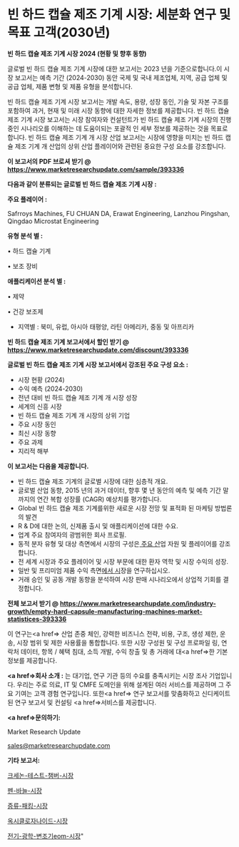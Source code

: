 # 빈 하드 캡슐 제조 기계 시장: 세분화 연구 및 목표 고객(2030년)

<strong>빈 하드 캡슐 제조 기계 시장 2024 (현황 및 향후 동향)</strong>

글로벌 빈 하드 캡슐 제조 기계 시장에 대한 보고서는 2023 년을 기준으로합니다.이 시장 보고서는 예측 기간 (2024-2030) 동안 국제 및 국내 제조업체, 지역, 공급 업체 및 공급 업체, 제품 변형 및 제품 유형을 분석합니다.

빈 하드 캡슐 제조 기계 시장 보고서는 개발 속도, 용량, 성장 동인, 기술 및 자본 구조를 포함하여 과거, 현재 및 미래 시장 동향에 대한 자세한 정보를 제공합니다. 빈 하드 캡슐 제조 기계 시장 보고서는 시장 참여자와 컨설턴트가 빈 하드 캡슐 제조 기계 시장의 진행중인 시나리오를 이해하는 데 도움이되는 포괄적 인 세부 정보를 제공하는 것을 목표로합니다. 빈 하드 캡슐 제조 기계 개 시장 산업 보고서는 시장에 영향을 미치는 빈 하드 캡슐 제조 기계 개 산업의 상위 산업 플레이어와 관련된 중요한 구성 요소를 강조합니다.



<strong>이 보고서의 PDF 브로셔 받기 @ <a href=https://www.marketresearchupdate.com/sample/393336>https://www.marketresearchupdate.com/sample/393336</a></strong>



<strong>다음과 같이 분류되는 글로벌 빈 하드 캡슐 제조 기계 시장 :</strong>



<strong>주요 플레이어 :</strong>

Safrroys Machines, FU CHUAN DA, Erawat Engineering, Lanzhou Pingshan, Qingdao Microstat Engineering



<strong>유형 분석 별 :</strong>

• 하드 캡슐 기계

• 보조 장비



<strong>애플리케이션 분석 별 :</strong>

• 제약

• 건강 보조제

<ul>
  <li>지역별 : 북미, 유럽, 아시아 태평양, 라틴 아메리카, 중동 및 아프리카</li>
</ul>


<strong>빈 하드 캡슐 제조 기계 보고서에서 할인 받기 @ <a href=https://www.marketresearchupdate.com/discount/393336>https://www.marketresearchupdate.com/discount/393336</a></strong>



<strong>글로벌 빈 하드 캡슐 제조 기계 시장 보고서에서 강조된 주요 구성 요소 :</strong>
<ul>
  <li>시장 현황 (2024)</li>
  <li>수익 예측 (2024-2030)</li>
  <li>전년 대비 빈 하드 캡슐 제조 기계 개 시장 성장</li>
  <li>세계의 신흥 시장</li>
  <li>빈 하드 캡슐 제조 기계 개 시장의 상위 기업</li>
  <li>주요 시장 동인</li>
  <li>최신 시장 동향</li>
  <li>주요 과제</li>
  <li>지리적 해부</li>
</ul>


<strong>이 보고서는 다음을 제공합니다.</strong>
<ul>
  <li>빈 하드 캡슐 제조 기계의 글로벌 시장에 대한 심층적 개요.</li>
  <li>글로벌 산업 동향, 2015 년의 과거 데이터, 향후 몇 년 동안의 예측 및 예측 기간 말까지의 연간 복합 성장률 (CAGR) 예상치를 평가합니다.</li>
  <li>Global 빈 하드 캡슐 제조 기계를위한 새로운 시장 전망 및 표적화 된 마케팅 방법론의 발견</li>
  <li>R &amp; D에 대한 논의, 신제품 출시 및 애플리케이션에 대한 수요.</li>
  <li>업계 주요 참여자의 광범위한 회사 프로필.</li>
  <li>동적 분자 유형 및 대상 측면에서 시장의 구성은<a href=> 주요 산</a>업 자원 및 플레이어를 강조합니다.</li>
  <li>전 세계 시장과 주요 플레이어 및 시장 부문에 대한 환자 역학 및 시장 수익의 성장.</li>
  <li>일반 및 프리미엄 제품 수익 측면<a href=>에서 시</a>장을 연구하십시오.</li>
  <li>거래 승인 및 공동 개발 동향을 분석하여 시장 판매 시나리오에서 상업적 기회를 결정합니다.</li>
</ul>



<strong>전체 보고서 받기 @ <a href=https://www.marketresearchupdate.com/industry-growth/empty-hard-capsule-manufacturing-machines-market-statistices-393336>https://www.marketresearchupdate.com/industry-growth/empty-hard-capsule-manufacturing-machines-market-statistices-393336</a></strong>

이 연구는<a href=> 산업 존중</a> 체인, 강력한 비즈니스 전략, 비용, 구조, 생성 제한, 운송, 시장 범위 및 제한 사용률을 통합합니다. 또한 시장 구성원 및 구성 프로파일 링, 연락처 데이터, 항목 / 혜택 침대, 소득 개발, 수익 창출 및 총 거래에 대<a href=>한 기본 </a>정보를 제공합니다.



<strong><a href=>회사 소</a>개 :</strong>
는 대기업, 연구 기관 등의 수요를 충족시키는 시장 조사 기업입니다. 우리는 주로 의료, IT 및 CMFE 도메인을 위해 설계된 여러 서비스를 제공하며 그 주요 기여는 고객 경험 연구입니다. 또한<a href=> 연구 보</a>고서를 맞춤화하고 신디케이트 된 연구 보고서 및 컨설팅 <a href=>서비스</a>를 제공합니다.



<strong><a href=>문의하기:</a></strong>

Market Research Update

sales@marketresearchupdate.com



<strong>기타 보고서:</strong>

<a href=https://www.linkedin.com/pulse/크세논-테스트-챔버-시장-진입-전략-및-위험-평가2029년-trend-tracking-tips-360-analysis/>크세논-테스트-챔버-시장</a>

<a href=https://www.linkedin.com/pulse/펜-바늘-시장-현재-및-미래-성장-2029-survey-savvy-insights-360-analysis-jfotf/>펜-바늘-시장</a>

<a href=https://www.linkedin.com/pulse/증류-패킹-시장-진입-전략-및-위험-평가2029년-consumer-connection-compendium-ana-modpf/>증류-패킹-시장</a>

<a href=https://www.linkedin.com/pulse/옥시클로자나이드-시장-현재-및-미래-성장-2030-consumer-connection-compendium-ana-yxbkf/>옥시클로자나이드-시장</a>

<a href=https://www.linkedin.com/pulse/전기-광학-변조기eom-시장-규모-및-성장-2023-analytics-avenue-adventures-24-ana-h57pf/>전기-광학-변조기eom-시장</a>"
